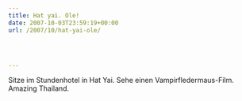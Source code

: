 ```yaml
---
title: Hat yai. Ole!
date: 2007-10-03T23:59:19+00:00
url: /2007/10/hat-yai-ole/




---
```

Sitze im Stundenhotel in Hat Yai. Sehe einen Vampirfledermaus-Film. Amazing Thailand.

